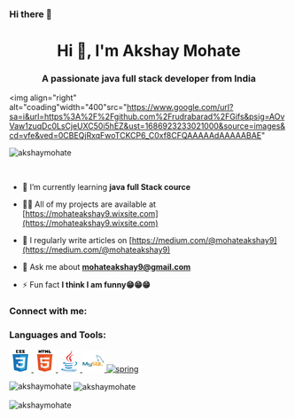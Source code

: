 ### Hi there 👋

<h1 align="center">Hi 👋, I'm Akshay Mohate</h1>
<h3 align="center">A passionate java full stack developer from India</h3>

<img align="right" alt="coading"width="400"src="https://www.google.com/url?sa=i&url=https%3A%2F%2Fgithub.com%2Frudrabarad%2FGifs&psig=AOvVaw1zuqDc0LsCjeUXC50i5hEZ&ust=1686923233021000&source=images&cd=vfe&ved=0CBEQjRxqFwoTCKCP6_C0xf8CFQAAAAAdAAAAABAE"

<p align="left"> <img src="https://komarev.com/ghpvc/?username=akshaymohate&label=Profile%20views&color=0e75b6&style=flat" alt="akshaymohate" /> </p>

<p align="left"> <a href="https://twitter.com/" target="blank"><img src="https://img.shields.io/twitter/follow/?logo=twitter&style=for-the-badge" alt="" /></a> </p>

- 🌱 I’m currently learning **java full Stack cource**

- 👨‍💻 All of my projects are available at [https://mohateakshay9.wixsite.com](https://mohateakshay9.wixsite.com)

- 📝 I regularly write articles on [https://medium.com/@mohateakshay9](https://medium.com/@mohateakshay9)

- 💬 Ask me about **mohateakshay9@gmail.com**

- ⚡ Fun fact **I think I am funny😁😁😁**

<h3 align="left">Connect with me:</h3>
<p align="left">
</p>

<h3 align="left">Languages and Tools:</h3>
<p align="left"> <a href="https://www.w3schools.com/css/" target="_blank" rel="noreferrer"> <img src="https://raw.githubusercontent.com/devicons/devicon/master/icons/css3/css3-original-wordmark.svg" alt="css3" width="40" height="40"/> </a> <a href="https://www.w3.org/html/" target="_blank" rel="noreferrer"> <img src="https://raw.githubusercontent.com/devicons/devicon/master/icons/html5/html5-original-wordmark.svg" alt="html5" width="40" height="40"/> </a> <a href="https://www.java.com" target="_blank" rel="noreferrer"> <img src="https://raw.githubusercontent.com/devicons/devicon/master/icons/java/java-original.svg" alt="java" width="40" height="40"/> </a> <a href="https://www.mysql.com/" target="_blank" rel="noreferrer"> <img src="https://raw.githubusercontent.com/devicons/devicon/master/icons/mysql/mysql-original-wordmark.svg" alt="mysql" width="40" height="40"/> </a> <a href="https://spring.io/" target="_blank" rel="noreferrer"> <img src="https://www.vectorlogo.zone/logos/springio/springio-icon.svg" alt="spring" width="40" height="40"/> </a> </p>

<p><img align="left" src="https://github-readme-stats.vercel.app/api/top-langs?username=akshaymohate&show_icons=true&locale=en&layout=compact" alt="akshaymohate" /></p>

<p>&nbsp;<img align="center" src="https://github-readme-stats.vercel.app/api?username=akshaymohate&show_icons=true&locale=en" alt="akshaymohate" /></p>

<p><img align="center" src="https://github-readme-streak-stats.herokuapp.com/?user=akshaymohate&" alt="akshaymohate" /></p>
